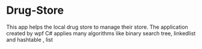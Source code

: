 # Drug-Store
This app helps the local drug store to manage their store. The application created by wpf C# applies many algorithms like binary search tree, linkedlist and hashtable , list
